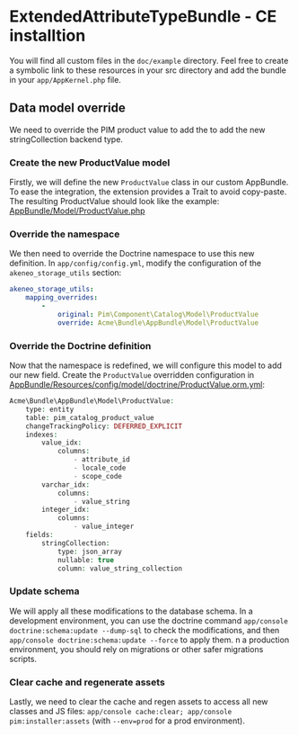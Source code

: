 # ExtendedAttributeTypeBundle - CE installtion

You will find all custom files in the `doc/example` directory.
Feel free to create a symbolic link to these resources in your src directory and add the bundle in your `app/AppKernel.php` file.

## Data model override
We need to override the PIM product value to add the to add the new stringCollection backend type.

### Create the new ProductValue model
Firstly, we will define the new `ProductValue` class in our custom AppBundle. To ease the integration,
the extension provides a Trait to avoid copy-paste.
The resulting ProductValue should look like the example: [AppBundle/Model/ProductValue.php]([example/Acme/Bundle/AppBundle/Model/ProductValue.php)

### Override the namespace
We then need to override the Doctrine namespace to use this new definition.
In `app/config/config.yml`, modify the configuration of the `akeneo_storage_utils` section:

```yml
akeneo_storage_utils:
    mapping_overrides:
        -
            original: Pim\Component\Catalog\Model\ProductValue
            override: Acme\Bundle\AppBundle\Model\ProductValue
```

### Override the Doctrine definition
Now that the namespace is redefined, we will configure this model to add our new field.
Create the `ProductValue` overridden configuration in [AppBundle/Resources/config/model/doctrine/ProductValue.orm.yml]([example/Acme/Bundle/AppBundle/Resources/config/model/doctrine/ProductValue.orm.yml):

```php
Acme\Bundle\AppBundle\Model\ProductValue:
    type: entity
    table: pim_catalog_product_value
    changeTrackingPolicy: DEFERRED_EXPLICIT
    indexes:
        value_idx:
            columns:
                - attribute_id
                - locale_code
                - scope_code
        varchar_idx:
            columns:
                - value_string
        integer_idx:
            columns:
                - value_integer
    fields:
        stringCollection:
            type: json_array
            nullable: true
            column: value_string_collection
```

### Update schema
We will apply all these modifications to the database schema. In a development environment, you can use the
doctrine command `app/console doctrine:schema:update --dump-sql` to check the modifications, 
and then `app/console doctrine:schema:update --force` to apply them. n a production environment, 
you should rely on migrations or other safer migrations scripts. 

### Clear cache and regenerate assets
Lastly, we need to clear the cache and regen assets to access all new classes and JS files: 
`app/console cache:clear; app/console pim:installer:assets` (with `--env=prod` for a prod environment).
